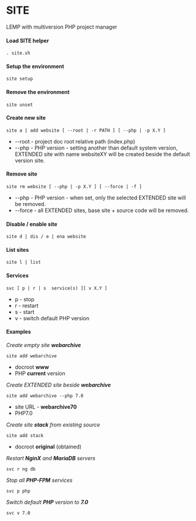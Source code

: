 # SITE
LEMP with multiversion PHP project manager

#### Load SITE helper
```
. site.sh
```
#### Setup the environment
```
site setup
```
#### Remove the environment
```
site unset
```
#### Create new site
```
site a | add website [ --root | -r PATH ] [ --php | -p X.Y ]
```
* --root - project doc root relative path (index.php)
* --php	- PHP version - setting another than default system version, EXTENDED site with name websiteXY will be created beside the default version site.
#### Remove site
```
site rm website [ --php | -p X.Y ] [ --force | -f ]
```
* --php - PHP version - when set, only the selected EXTENDED site will be removed.
* --force - all EXTENDED sites, base site + source code will be removed.
#### Disable / enable site
```
site d | dis / e | ena website
```
#### List sites
```
site l | list
```
#### Services
```
svc [ p | r | s  service(s) ][ v X.Y ]
```
* p - stop
* r - restart
* s - start
* v - switch default PHP version

#### Examples
_Create empty site **webarchive**_
```
site add webarchive
```
* docroot **www**
* PHP **current** version

_Create EXTENDED site beside **webarchive**_
```
site add webarchive --php 7.0
```
* site URL - **webarchive70**
* PHP7.0

_Create site **stack** from existing source_
```
site add stack
```
* docroot **original** (obtained)

_Restart **NginX** and **MariaDB** servers_
```
svc r ng db
```
_Stop all **PHP-FPM** services_
```
svc p php
```
_Switch default **PHP** version to **7.0**_
```
svc v 7.0
```
